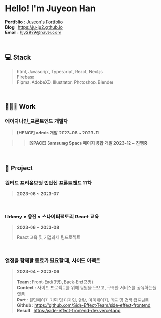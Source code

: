 # Hello! I'm Juyeon Han

**Portfolio** : [Juyeon's Portfolio](https://hanjuss.notion.site/About-JUYEON-f33a729ed8bf4e21b265e4b8ac791d85?pvs=4)  
**Blog** : <https://ju-ju2.github.io>  
**Email** : hjy2859@naver.com  

<br />

## 💻️ Stack

> html, Javascript, Typescript, React, Next.js  
> Firebase  
> Figma, AdobeXD, Illustrator, Photoshop, Blender

<br />

## 👩🏻‍💻 Work
### 에이치나인_프론트엔드 개발자

> **[HENCE] admin 개발**
> **2023-08 ~ 2023-11**

> > **[SPACE] Samsumg Space 페이지 통합 개발**
> **2023-12 ~ 진행중**

<br />

## 🚀 Project
### 원티드 프리온보딩 인턴십 프론트엔드 11차 

> **2023-06 ~ 2023-07**

<br />

### Udemy x 웅진 x 스나이퍼팩토리 React 교육 

> **2023-06 ~ 2023-08**
> 
> React 교육 및 기업과제 팀프로젝트

<br />

### 열정을 함께할 동료가 필요할 때,  사이드 이펙트

> **2023-04 ~ 2023-06**
> 
> **Team** : Front-End(3명), Back-End(3명)  
> **Content** : 사이드 프로젝트를 위해 팀원을 모으고, 구축한 서비스를 공유하는플랫폼  
> **Part** : 랜딩페이지 기획 및 디자인, 알람, 마이페이지, 카드 및 검색 컴포넌트  
> **Github** : <https://github.com/Side-Effect-Team/side-effect-frontend>  
> **Result** : <https://side-effect-frontend-dev.vercel.app>  

